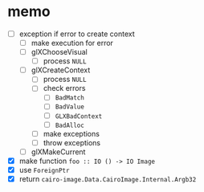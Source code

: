 memo
====

* [ ] exception if error to create context
	+ [ ] make execution for error
	+ [ ] glXChooseVisual
		- [ ] process `NULL`
	+ [ ] glXCreateContext
		- [ ] process `NULL`
		- [ ] check errors
			* [ ] `BadMatch`
			* [ ] `BadValue`
			* [ ] `GLXBadContext`
			* [ ] `BadAlloc`
		- [ ] make exceptions
		- [ ] throw exceptions
	+ [ ] glXMakeCurrent
* [x] make function `foo :: IO () -> IO Image`
* [x] use `ForeignPtr`
* [x] return `cairo-image.Data.CairoImage.Internal.Argb32`
